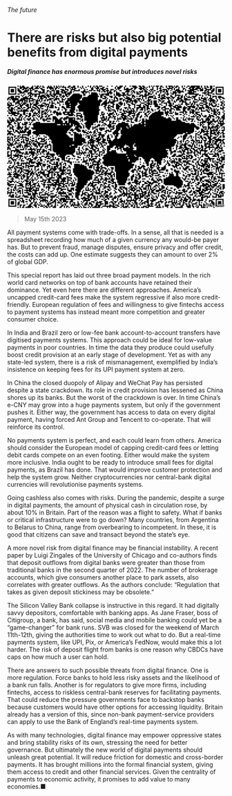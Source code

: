 ###### The future

# There are risks but also big potential benefits from digital payments 

##### Digital finance has enormous promise but introduces novel risks 

![image](images/20230520_SRD007.jpg) 

> May 15th 2023 

All payment systems come with trade-offs. In a sense, all that is needed is a spreadsheet recording how much of a given currency any would-be payer has. But to prevent fraud, manage disputes, ensure privacy and offer credit, the costs can add up. One estimate suggests they can amount to over 2% of global GDP.

This special report has laid out three broad payment models. In the rich world card networks on top of bank accounts have retained their dominance. Yet even here there are different approaches. America’s uncapped credit-card fees make the system regressive if also more credit-friendly. European regulation of fees and willingness to give fintechs access to payment systems has instead meant more competition and greater consumer choice. 

In India and Brazil zero or low-fee bank account-to-account transfers have digitised payments systems. This approach could be ideal for low-value payments in poor countries. In time the data they produce could usefully boost credit provision at an early stage of development. Yet as with any state-led system, there is a risk of mismanagement, exemplified by India’s insistence on keeping fees for its UPI payment system at zero. 

In China the closed duopoly of Alipay and WeChat Pay has persisted despite a state crackdown. Its role in credit provision has lessened as China shores up its banks. But the worst of the crackdown is over. In time China’s e-CNY may grow into a huge payments system, but only if the government pushes it. Either way, the government has access to data on every digital payment, having forced Ant Group and Tencent to co-operate. That will reinforce its control.

No payments system is perfect, and each could learn from others. America should consider the European model of capping credit-card fees or letting debit cards compete on an even footing. Either would make the system more inclusive. India ought to be ready to introduce small fees for digital payments, as Brazil has done. That would improve customer protection and help the system grow. Neither cryptocurrencies nor central-bank digital currencies will revolutionise payments systems. 

Going cashless also comes with risks. During the pandemic, despite a surge in digital payments, the amount of physical cash in circulation rose, by about 10% in Britain. Part of the reason was a flight to safety. What if banks or critical infrastructure were to go down? Many countries, from Argentina to Belarus to China, range from overbearing to incompetent. In these, it is good that citizens can save and transact beyond the state’s eye.

A more novel risk from digital finance may be financial instability. A recent paper by Luigi Zingales of the University of Chicago and co-authors finds that deposit outflows from digital banks were greater than those from traditional banks in the second quarter of 2022. The number of brokerage accounts, which give consumers another place to park assets, also correlates with greater outflows. As the authors conclude: “Regulation that takes as given deposit stickiness may be obsolete.”

The Silicon Valley Bank collapse is instructive in this regard. It had digitally savvy depositors, comfortable with banking apps. As Jane Fraser, boss of Citigroup, a bank, has said, social media and mobile banking could yet be a “game-changer” for bank runs. SVB was closed for the weekend of March 11th-12th, giving the authorities time to work out what to do. But a real-time payments system, like UPI, Pix, or America’s FedNow, would make this a lot harder. The risk of deposit flight from banks is one reason why CBDCs have caps on how much a user can hold.


There are answers to such possible threats from digital finance. One is more regulation. Force banks to hold less risky assets and the likelihood of a bank run falls. Another is for regulators to give more firms, including fintechs, access to riskless central-bank reserves for facilitating payments. That could reduce the pressure governments face to backstop banks because customers would have other options for accessing liquidity. Britain already has a version of this, since non-bank payment-service providers can apply to use the Bank of England’s real-time payments system. 

As with many technologies, digital finance may empower oppressive states and bring stability risks of its own, stressing the need for better governance. But ultimately the new world of digital payments should unleash great potential. It will reduce friction for domestic and cross-border payments. It has brought millions into the formal financial system, giving them access to credit and other financial services. Given the centrality of payments to economic activity, it promises to add value to many economies.■

